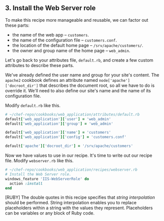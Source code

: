 ## 3. Install the Web Server role

To make this recipe more manageable and reusable, we can factor out these parts:

* the name of the web app &ndash; `customers`.
* the name of the configuration file &ndash; `customers.conf`.
* the location of the default home page &ndash; `/srv/apache/customers/`.
* the owner and group name of the home page &ndash; `web_admin`.

Let's go back to your attributes file, <code class="file-path">default.rb</code>, and create a few custom attributes to describe these parts.

We've already defined the user name and group for your site's content. The `apache2` cookbook defines an attribute named `node['apache']['docroot_dir']` that describes the document root, so all we have to do is override it. We'll need to also define our site's name and the name of its configuration file.

Modify <code class="file-path">default.rb</code> like this.

```ruby
# ~/chef-repo/cookbooks/web_application/attributes/default.rb
default['web_application']['user'] = 'web_admin'
default['web_application']['group'] = 'web_admin'

default['web_application']['name'] = 'customers'
default['web_application']['config'] = 'customers.conf'

default['apache']['docroot_dir'] = '/srv/apache/customers'
```

Now we have values to use in our recipe. It's time to write out our recipe file. Modify <code class="file-path">webserver.rb</code>  like this.


```ruby
# ~/chef-repo/cookbooks/web_application/recipes/webserver.rb
# Install the Web Server role.
windows_feature 'IIS-WebServerRole' do
  action :install
end
```

[RUBY] The double quotes in this recipe specifies that _string interpolation_ should be performed. String interpolation enables you to replace placeholders within a string with the values they represent. Placeholders can be variables or any block of Ruby code.
